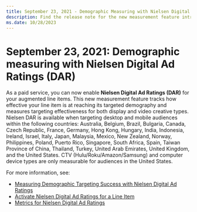 ```yaml
---
title: September 23, 2021 - Demographic Measuring with Nielsen Digital Ad Ratings
description: Find the release note for the new measurement feature introduced - Nielsen Digital Ad Ratings (DAR). 
ms.date: 10/28/2023
---
```


# September 23, 2021: Demographic measuring with Nielsen Digital Ad Ratings (DAR)

As a paid service, you can now enable **Nielsen Digital Ad Ratings (DAR)** for your augmented line items. This new measurement feature tracks how effective your line item is at reaching its targeted demography and measures targeting effectiveness for both display and video creative types. Nielsen DAR is available when targeting desktop and mobile audiences within the following countries: Australia, Belgium, Brazil, Bulgaria, Canada, Czech Republic, France, Germany, Hong Kong, Hungary, India, Indonesia, Ireland, Israel, Italy, Japan, Malaysia, Mexico, New Zealand, Norway, Philippines, Poland, Puerto Rico, Singapore, South Africa, Spain, Taiwan Province of China, Thailand, Turkey, United Arab Emirates, United Kingdom, and the United States. CTV (Hulu/Roku/Amazon/Samsung) and computer device types are only measurable for audiences in the United States.

For more information, see:

- [Measuring Demographic Targeting Success with Nielsen Digital Ad Ratings](nielsen-digital-ad-ratings.md)
- [Activate Nielsen Digital Ad Ratings for a Line Item](activate-nielsen-digital-ad-ratings-for-a-line-item.md)
- [Metrics for Nielsen Digital Ad Ratings](nielsen-dar-metrics.md)
